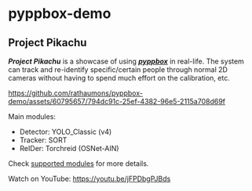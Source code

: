# pyppbox-demo

## Project Pikachu

***Project Pikachu*** is a showcase of using [***pyppbox***](https://github.com/rathaumons/pyppbox) in real-life. The system can track and re-identify specific/certain people through normal 2D cameras without having to spend much effort on the calibration, etc.

https://github.com/rathaumons/pyppbox-demo/assets/60795657/794dc91c-25ef-4382-96e5-2115a708d69f

Main modules:
- Detector: YOLO_Classic (v4)
- Tracker: SORT
- ReIDer: Torchreid (OSNet-AIN)

Check [supported modules](https://rathaumons.github.io/pyppbox/pyppbox/modules.html) for more details.

Watch on YouTube: https://youtu.be/jFPDbgPJBds
